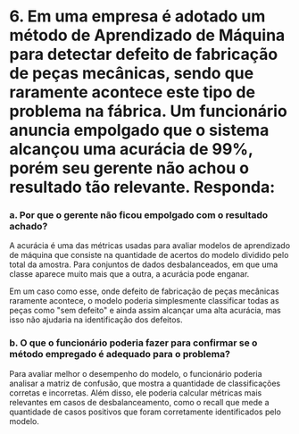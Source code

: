 # 6. Em uma empresa é adotado um método de Aprendizado de Máquina para detectar defeito de fabricação de peças mecânicas, sendo que raramente acontece este tipo de problema na fábrica. Um funcionário anuncia empolgado que o sistema alcançou uma acurácia de 99%, porém seu gerente não achou o resultado tão relevante. Responda:
### a. Por que o gerente não ficou empolgado com o resultado achado?
A acurácia é uma das métricas usadas para avaliar modelos de aprendizado de máquina que consiste na quantidade de acertos do modelo dividido pelo total da amostra. Para conjuntos de dados desbalanceados, em que uma classe aparece muito mais que a outra, a acurácia pode enganar.

Em um caso como esse, onde defeito de fabricação de peças mecânicas raramente acontece, o modelo poderia simplesmente classificar todas as peças como "sem defeito" e ainda assim alcançar uma alta acurácia, mas isso não ajudaria na identificação dos defeitos.

### b. O que o funcionário poderia fazer para confirmar se o método empregado é adequado para o problema?
Para avaliar melhor o desempenho do modelo, o funcionário poderia analisar a matriz de confusão, que mostra a quantidade de classificações corretas e incorretas. Além disso, ele poderia calcular métricas mais relevantes em casos de desbalanceamento, como o recall que mede a quantidade de casos positivos que foram corretamente identificados pelo modelo.

